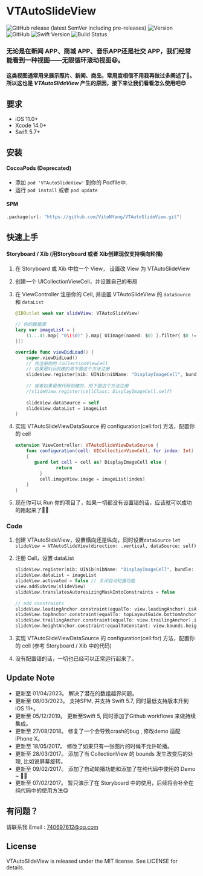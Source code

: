 # VTAutoSlideView
![GitHub release (latest SemVer including pre-releases)](https://img.shields.io/github/v/release/VitoNYang/VTAutoSlideView)
![Version](https://img.shields.io/cocoapods/p/VTAutoSlideView.svg?style=flat)
![GitHub](https://img.shields.io/github/license/VitoNYang/VTAutoSlideView)
![Swift Version](https://img.shields.io/badge/swift-5.7-orange.svg)
![Build Status](https://github.com/VitoNYang/VTAutoSlideView/workflows/Build/badge.svg)

### 无论是在新闻 APP、商城 APP、音乐APP还是社交 APP，我们经常能看到一种视图——无限循环滚动视图😆。
#### 这类视图通常用来展示照片、新闻、商品，常用度相信不用我再做过多阐述了🙂。所以这也是 *VTAutoSlideView* 产生的原因，接下来让我们看看怎么使用吧😊

## 要求
- iOS 11.0+
- Xcode 14.0+
- Swift 5.7+


## 安装
#### CocoaPods (Deprecated)
- 添加 `pod 'VTAutoSlideView'` 到你的 Podfile中.
- 运行 `pod install` 或者 `pod update`

#### SPM
```swift
.package(url: "https://github.com/VitoNYang/VTAutoSlideView.git")
```

## 快速上手
#### Storyboard / Xib (用Storyboard 或者 Xib创建现仅支持横向轮播)

1. 在 Storyboard 或 Xib 中拉一个 View， 设置改 View 为 VTAutoSlideView
2. 创建一个 UICollectionViewCell，并设置自己的布局
3. 在 ViewController 注册你的 Cell, 并设置 VTAutoSlideView 的 `dataSource` 和 `dataList`

    ``` swift
    @IBOutlet weak var slideView: VTAutoSlideView!
        
    // 你的数据源
    lazy var imageList = {
        (1...4).map{ "0\($0)" }.map{ UIImage(named: $0) }.filter{ $0 != nil }.map{ $0! }
    }()
    
    override func viewDidLoad() {
        super.viewDidLoad()
        // 先注册你的 CollectionViewCell
        // 如果是Xib创建的用下面这个方法注册
        slideView.register(nib: UINib(nibName: "DisplayImageCell", bundle: nibBundle))
        
        // 或者如果是用代码创建的，用下面这个方法注册
        //slideView.register(cellClass: DisplayImageCell.self)
        
        slideView.dataSource = self
        slideView.dataList = imageList
    }
    ```
4. 实现 VTAutoSlideViewDataSource 的 configuration(cell:for) 方法，配置你的 cell

    ``` swift
    extension ViewController: VTAutoSlideViewDataSource {
        func configuration(cell: UICollectionViewCell, for index: Int)
        {
           guard let cell = cell as? DisplayImageCell else {
                   return
             }
             cell.imageView.image = imageList[index]
        }
    }
    ```
5.  现在你可以 Run 你的项目了，如果一切都没有设置错的话，应该就可以成功的跑起来了🍻🍻

### Code
1. 创建 VTAutoSlideView，设置横向还是纵向，同时设置`dataSource`
`let slideView = VTAutoSlideView(direction: .vertical, dataSource: self)`
2. 注册 Cell，设置 dataList

    ``` swift
    slideView.register(nib: UINib(nibName: "DisplayImageCell", bundle: nibBundle))
    slideView.dataList = imageList
    slideView.activated = false // 关闭自动轮播功能
    view.addSubview(slideView)
    slideView.translatesAutoresizingMaskIntoConstraints = false
        
    // add constraints
    slideView.leadingAnchor.constraint(equalTo: view.leadingAnchor).isActive = true
    slideView.topAnchor.constraint(equalTo: topLayoutGuide.bottomAnchor, constant: 20).isActive = true
    slideView.trailingAnchor.constraint(equalTo: view.trailingAnchor).isActive = true
    slideView.heightAnchor.constraint(equalToConstant: view.bounds.height * 0.5).isActive = true
    ```
3. 实现 VTAutoSlideViewDataSource 的 configuration(cell:for) 方法，配置你的 cell (参考 Storyboard / Xib 中的代码)
4. 没有配置错的话，一切也已经可以正常运行起来了。

## Update Note
* 更新至 01/04/2023。 解决了潜在的数组越界问题。
* 更新至 08/03/2023。 支持SPM, 并支持 Swift 5.7, 同时最低支持版本升到iOS 11+。
* 更新至 05/12/2019。 更新至Swift 5, 同时添加了Github workflows 来做持续集成。
* 更新至 27/08/2018。 修复了一个会导致crash的bug , 修改demo 适配iPhone X。
* 更新至 18/05/2017。 修改了如果只有一张图片的时候不允许轮播。
* 更新至 28/03/2017。 添加了当 CollectionView 的 bounds 发生改变后的处理, 比如说屏幕旋转。
* 更新至 09/02/2017。 添加了自动轮播功能和添加了在纯代码中使用的 Demo ~ 🍻🍻
* 更新至 07/02/2017。 暂只演示了在 Storyboard 中的使用，后续将会补全在纯代码中的使用方法😋

## 有问题？
请联系我 Email : 740697612@qq.com

## License
VTAutoSlideView is released under the MIT license. See LICENSE for details.

